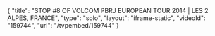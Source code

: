 {
    "title": "STOP #8 OF VOLCOM PBRJ EUROPEAN TOUR 2014 | LES 2 ALPES, FRANCE",
    "type": "solo",
    "layout": "iframe-static",
    "videoId": "159744",
    "url": "\/tvpembed\/159744"
}